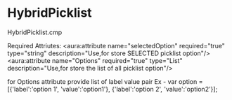 # HybridPicklist

HybridPicklist.cmp

Required Attriutes:
<aura:attribute name="selectedOption" required="true" type="string"  description="Use,for store SELECTED picklist option"/>
<aura:attribute name="Options" required="true"  type="List" description="Use,for store the list of all picklist option"/>

for Options attribute provide list of label value pair 
Ex - var option = [{'label':'option 1', 'value':'option1'}, {'label':'option 2', 'value':'option2'}];

